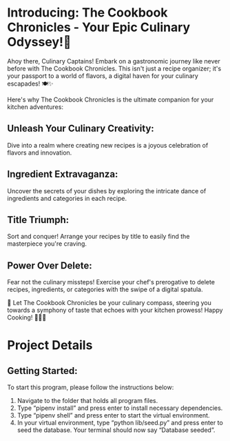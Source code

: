 <h1><b>Introducing: The Cookbook Chronicles - Your Epic Culinary Odyssey!🌟</b></h1>

Ahoy there, Culinary Captains! Embark on a gastronomic journey like never before with The Cookbook Chronicles. This isn't just a recipe organizer; it's your passport to a world of flavors, a digital haven for your culinary escapades! 🍽️✨

Here's why The Cookbook Chronicles is the ultimate companion for your kitchen adventures:

<h2><b>Unleash Your Culinary Creativity:</b></h2>

Dive into a realm where creating new recipes is a joyous celebration of flavors and innovation.

<h2><b>Ingredient Extravaganza:</b></h2>

Uncover the secrets of your dishes by exploring the intricate dance of ingredients and categories in each recipe.

<h2><b>Title Triumph:</b></h2>

Sort and conquer! Arrange your recipes by title to easily find the masterpiece you're craving.

<h2><b>Power Over Delete:</b></h2>

Fear not the culinary missteps! Exercise your chef's prerogative to delete recipes, ingredients, or categories with the swipe of a digital spatula.

🎉 Let The Cookbook Chronicles be your culinary compass, steering you towards a symphony of taste that echoes with your kitchen prowess! Happy Cooking! 🌮🎶🔥

<h1>Project Details</h1>
<h2>Getting Started:</h2>
To start this program, please follow the instructions below:

1. Navigate to the folder that holds all program files.
2. Type “pipenv install” and press enter to install necessary dependencies.
3. Type “pipenv shell” and press enter to start the virtual environment.
4. In your virtual environment, type “python lib/seed.py” and press enter to seed the database. Your terminal should now say “Database seeded”.
